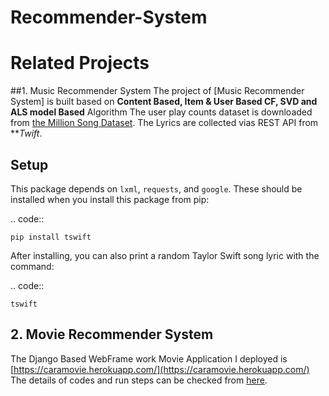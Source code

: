 # Recommender-System

# Related Projects
##1. Music Recommender System
The project of [Music Recommender System] is built based on **Content Based, Item & User Based CF, SVD and ALS model Based** Algorithm
The user play counts dataset is downloaded from [the Million Song Dataset](http://millionsongdataset.com/challenge/).
The Lyrics are collected vias REST API from ***Twift*.

Setup
-----

This package depends on ``lxml``, ``requests``, and ``google``. These should be
installed when you install this package from pip:

.. code::

    pip install tswift

After installing, you can also print a random Taylor Swift song lyric with the
command:

.. code::

    tswift
    

## 2. Movie Recommender System
The Django Based WebFrame work Movie Application I deployed is [https://caramovie.herokuapp.com/](https://caramovie.herokuapp.com/)
The details of codes and run steps can be checked from [here](https://github.com/xiaolancara/cara_movie_recommender).
